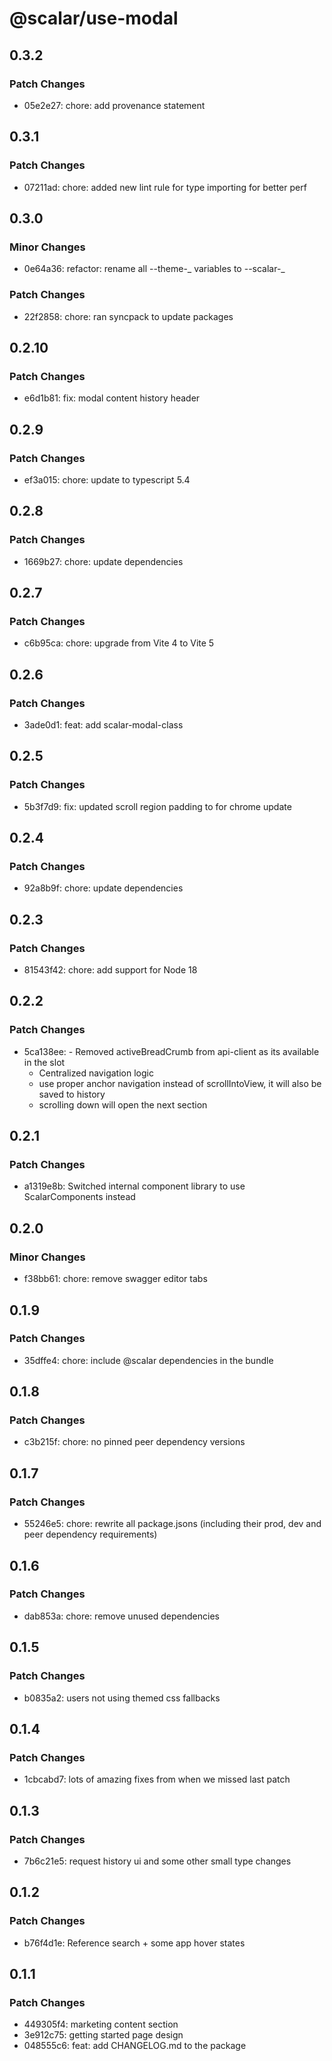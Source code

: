 # @scalar/use-modal

## 0.3.2

### Patch Changes

- 05e2e27: chore: add provenance statement

## 0.3.1

### Patch Changes

- 07211ad: chore: added new lint rule for type importing for better perf

## 0.3.0

### Minor Changes

- 0e64a36: refactor: rename all --theme-_ variables to --scalar-_

### Patch Changes

- 22f2858: chore: ran syncpack to update packages

## 0.2.10

### Patch Changes

- e6d1b81: fix: modal content history header

## 0.2.9

### Patch Changes

- ef3a015: chore: update to typescript 5.4

## 0.2.8

### Patch Changes

- 1669b27: chore: update dependencies

## 0.2.7

### Patch Changes

- c6b95ca: chore: upgrade from Vite 4 to Vite 5

## 0.2.6

### Patch Changes

- 3ade0d1: feat: add scalar-modal-class

## 0.2.5

### Patch Changes

- 5b3f7d9: fix: updated scroll region padding to for chrome update

## 0.2.4

### Patch Changes

- 92a8b9f: chore: update dependencies

## 0.2.3

### Patch Changes

- 81543f42: chore: add support for Node 18

## 0.2.2

### Patch Changes

- 5ca138ee: - Removed activeBreadCrumb from api-client as its available in the slot
  - Centralized navigation logic
  - use proper anchor navigation instead of scrollIntoView, it will also be saved to history
  - scrolling down will open the next section

## 0.2.1

### Patch Changes

- a1319e8b: Switched internal component library to use ScalarComponents instead

## 0.2.0

### Minor Changes

- f38bb61: chore: remove swagger editor tabs

## 0.1.9

### Patch Changes

- 35dffe4: chore: include @scalar dependencies in the bundle

## 0.1.8

### Patch Changes

- c3b215f: chore: no pinned peer dependency versions

## 0.1.7

### Patch Changes

- 55246e5: chore: rewrite all package.jsons (including their prod, dev and peer dependency requirements)

## 0.1.6

### Patch Changes

- dab853a: chore: remove unused dependencies

## 0.1.5

### Patch Changes

- b0835a2: users not using themed css fallbacks

## 0.1.4

### Patch Changes

- 1cbcabd7: lots of amazing fixes from when we missed last patch

## 0.1.3

### Patch Changes

- 7b6c21e5: request history ui and some other small type changes

## 0.1.2

### Patch Changes

- b76f4d1e: Reference search + some app hover states

## 0.1.1

### Patch Changes

- 449305f4: marketing content section
- 3e912c75: getting started page design
- 048555c6: feat: add CHANGELOG.md to the package
